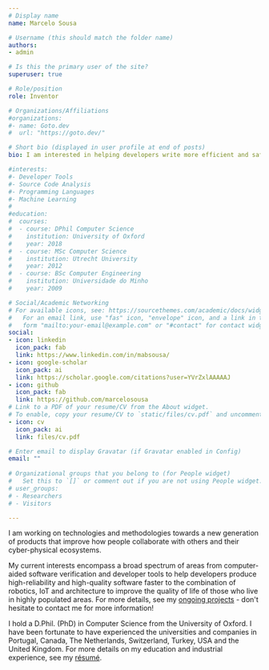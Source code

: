 ```yaml
---
# Display name
name: Marcelo Sousa

# Username (this should match the folder name)
authors:
- admin

# Is this the primary user of the site?
superuser: true

# Role/position
role: Inventor

# Organizations/Affiliations
#organizations:
#- name: Goto.dev
#  url: "https://goto.dev/"

# Short bio (displayed in user profile at end of posts)
bio: I am interested in helping developers write more efficient and safer code, faster!

#interests:
#- Developer Tools
#- Source Code Analysis 
#- Programming Languages
#- Machine Learning
#
#education:
#  courses:
#  - course: DPhil Computer Science
#    institution: University of Oxford
#    year: 2018
#  - course: MSc Computer Science
#    institution: Utrecht University
#    year: 2012
#  - course: BSc Computer Engineering
#    institution: Universidade do Minho
#    year: 2009

# Social/Academic Networking
# For available icons, see: https://sourcethemes.com/academic/docs/widgets/#icons
#   For an email link, use "fas" icon, "envelope" icon, and a link in the
#   form "mailto:your-email@example.com" or "#contact" for contact widget.
social:
- icon: linkedin
  icon_pack: fab
  link: https://www.linkedin.com/in/mabsousa/
- icon: google-scholar
  icon_pack: ai
  link: https://scholar.google.com/citations?user=YVrZxlAAAAAJ
- icon: github
  icon_pack: fab
  link: https://github.com/marcelosousa
# Link to a PDF of your resume/CV from the About widget.
# To enable, copy your resume/CV to `static/files/cv.pdf` and uncomment the lines below.  
- icon: cv
  icon_pack: ai
  link: files/cv.pdf

# Enter email to display Gravatar (if Gravatar enabled in Config)
email: ""
  
# Organizational groups that you belong to (for People widget)
#   Set this to `[]` or comment out if you are not using People widget.  
# user_groups:
# - Researchers
# - Visitors

---
```


I am working on technologies and methodologies towards a new generation of products that improve how people collaborate with others and their cyber-physical ecosystems.

My current interests encompass a broad spectrum of areas from computer-aided software verification and developer tools to help developers produce high-reliability and high-quality software faster to the combination of robotics, IoT and architecture to improve the quality of life of those who live in highly populated areas. For more details, see my [ongoing projects](#projects) - don't hesitate to contact me for more information!
 
I hold a D.Phil. (PhD) in Computer Science from the University of Oxford. I have been fortunate to have experienced the universities and companies in Portugal, Canada, The Netherlands, Switzerland, Turkey, USA and the United Kingdom. For more details on my education and industrial experience, see my [résumé](./files/cv.pdf).  

